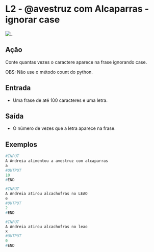 # L2 - @avestruz com Alcaparras - ignorar case

![_](https://raw.githubusercontent.com/qxcodefup/arcade/master/base/avestruz/cover.jpg)

## Ação

Conte quantas vezes o caractere aparece na frase ignorando case.

OBS: Não use o método count do python.

## Entrada

* Uma frase de até 100 caracteres e uma letra.

## Saída

* O número de vezes que a letra aparece na frase.

## Exemplos

``` py
#INPUT
A Andreia alimentou a avestruz com alcaparras
a
#OUTPUT
10
#END

#INPUT
A Andreia atirou alcachofras no LEAO
e
#OUTPUT
2
#END

#INPUT  
A Andreia atirou alcachofras no leao
x
#OUTPUT  
0
#END
```
